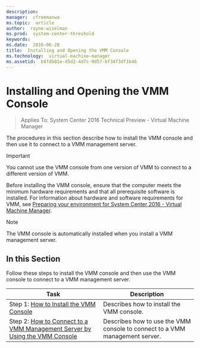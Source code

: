 ```yaml
---
description:  
manager:  cfreemanwa
ms.topic:  article
author:  rayne-wiselman
ms.prod:  system-center-threshold
keywords:  
ms.date:  2016-06-28
title:  Installing and Opening the VMM Console
ms.technology:  virtual-machine-manager
ms.assetid:  b8fdb01e-d5d2-4d7c-9d57-bf34f3df1b46
---
```


# Installing and Opening the VMM Console

>Applies To: System Center 2016 Technical Preview - Virtual Machine Manager

The procedures in this section describe how to install the VMM console and then use it to connect to a VMM management server.

> [!IMPORTANT]
> You cannot use the VMM console from one version of VMM to connect to a different version of VMM.

Before installing the VMM console, ensure that the computer meets the minimum hardware requirements and that all prerequisite software is installed. For information about hardware and software requirements for VMM, see [Preparing your environment for System Center 2016 - Virtual Machine Manager](Preparing-your-environment-for-System-Center-2016---Virtual-Machine-Manager.md).

> [!NOTE]
> The VMM console is automatically installed when you install a VMM management server.

## In this Section
Follow these steps to install the VMM console and then use the VMM console to connect to a VMM management server.

|Task|Description|
|--------|---------------|
|Step 1: [How to Install the VMM Console](How-to-Install-the-VMM-Console.md)|Describes how to install the VMM console.|
|Step 2: [How to Connect to a VMM Management Server by Using the VMM Console](How-to-Connect-to-a-VMM-Management-Server-by-Using-the-VMM-Console.md)|Describes how to use the VMM console to connect to a VMM management server.|



